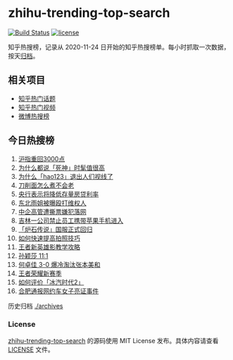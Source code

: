 # zhihu-trending-top-search

[![Build Status](https://github.com/justjavac/zhihu-trending-top-search/workflows/ci/badge.svg?branch=main)](https://github.com/justjavac/zhihu-trending-top-search/actions)
[![license](https://img.shields.io/github/license/justjavac/zhihu-trending-top-search)](https://github.com/justjavac/zhihu-trending-top-search/blob/main/LICENSE)

知乎热搜榜，记录从 2020-11-24 日开始的知乎热搜榜单。每小时抓取一次数据，按天[归档](./archives)。

## 相关项目

- [知乎热门话题](https://github.com/justjavac/zhihu-trending-hot-questions)
- [知乎热门视频](https://github.com/justjavac/zhihu-trending-hot-video)
- [微博热搜榜](https://github.com/justjavac/weibo-trending-hot-search)

## 今日热搜榜

<!-- BEGIN -->
<!-- 最后更新时间 Sun Sep 29 2024 18:08:49 GMT+0800 (China Standard Time) -->

1. [沪指重回3000点](https://www.zhihu.com/search?q=%E6%B2%AA%E6%8C%87%E9%87%8D%E5%9B%9E3000%E7%82%B9)
1. [为什么都说「死神」时髦值很高](https://www.zhihu.com/search?q=%E4%B8%BA%E4%BB%80%E4%B9%88%E9%83%BD%E8%AF%B4%E3%80%8C%E6%AD%BB%E7%A5%9E%E3%80%8D%E6%97%B6%E9%AB%A6%E5%80%BC%E5%BE%88%E9%AB%98)
1. [为什么「hao123」退出人们视线了](https://www.zhihu.com/search?q=%E4%B8%BA%E4%BB%80%E4%B9%88%E3%80%8Chao123%E3%80%8D%E9%80%80%E5%87%BA%E4%BA%BA%E4%BB%AC%E8%A7%86%E7%BA%BF%E4%BA%86)
1. [刀削面怎么煮不会老](https://www.zhihu.com/search?q=%E5%88%80%E5%89%8A%E9%9D%A2%E6%80%8E%E4%B9%88%E7%85%AE%E4%B8%8D%E4%BC%9A%E8%80%81)
1. [央行表示将降低存量房贷利率](https://www.zhihu.com/search?q=%E5%A4%AE%E8%A1%8C%E8%A1%A8%E7%A4%BA%E5%B0%86%E9%99%8D%E4%BD%8E%E5%AD%98%E9%87%8F%E6%88%BF%E8%B4%B7%E5%88%A9%E7%8E%87)
1. [东北雨姐被曝殴打维权人](https://www.zhihu.com/search?q=%E4%B8%9C%E5%8C%97%E9%9B%A8%E5%A7%90%E8%A2%AB%E6%9B%9D%E6%AE%B4%E6%89%93%E7%BB%B4%E6%9D%83%E4%BA%BA)
1. [中企高管遭撕票嫌犯落网](https://www.zhihu.com/search?q=%E4%B8%AD%E4%BC%81%E9%AB%98%E7%AE%A1%E9%81%AD%E6%92%95%E7%A5%A8%E5%AB%8C%E7%8A%AF%E8%90%BD%E7%BD%91)
1. [吉林一公司禁止员工携带苹果手机进入](https://www.zhihu.com/search?q=%E5%90%89%E6%9E%97%E4%B8%80%E5%85%AC%E5%8F%B8%E7%A6%81%E6%AD%A2%E5%91%98%E5%B7%A5%E6%90%BA%E5%B8%A6%E8%8B%B9%E6%9E%9C%E6%89%8B%E6%9C%BA%E8%BF%9B%E5%85%A5)
1. [「炉石传说」国服正式回归](https://www.zhihu.com/search?q=%E3%80%8C%E7%82%89%E7%9F%B3%E4%BC%A0%E8%AF%B4%E3%80%8D%E5%9B%BD%E6%9C%8D%E6%AD%A3%E5%BC%8F%E5%9B%9E%E5%BD%92)
1. [如何快速提高拍照技巧](https://www.zhihu.com/search?q=%E5%A6%82%E4%BD%95%E5%BF%AB%E9%80%9F%E6%8F%90%E9%AB%98%E6%8B%8D%E7%85%A7%E6%8A%80%E5%B7%A7)
1. [王者新英雄影教学攻略](https://www.zhihu.com/search?q=%E7%8E%8B%E8%80%85%E6%96%B0%E8%8B%B1%E9%9B%84%E5%BD%B1%E6%95%99%E5%AD%A6%E6%94%BB%E7%95%A5)
1. [孙颖莎 11:1](https://www.zhihu.com/search?q=%E5%AD%99%E9%A2%96%E8%8E%8E%2011%3A1)
1. [何卓佳 3-0 爆冷淘汰张本美和](https://www.zhihu.com/search?q=%E4%BD%95%E5%8D%93%E4%BD%B3%203-0%20%E7%88%86%E5%86%B7%E6%B7%98%E6%B1%B0%E5%BC%A0%E6%9C%AC%E7%BE%8E%E5%92%8C)
1. [王者荣耀新赛季](https://www.zhihu.com/search?q=%E7%8E%8B%E8%80%85%E8%8D%A3%E8%80%80%E6%96%B0%E8%B5%9B%E5%AD%A3)
1. [如何评价「冰汽时代2」](https://www.zhihu.com/search?q=%E5%A6%82%E4%BD%95%E8%AF%84%E4%BB%B7%E3%80%8C%E5%86%B0%E6%B1%BD%E6%97%B6%E4%BB%A32%E3%80%8D)
1. [合肥通报网约车女子亮证事件](https://www.zhihu.com/search?q=%E5%90%88%E8%82%A5%E9%80%9A%E6%8A%A5%E7%BD%91%E7%BA%A6%E8%BD%A6%E5%A5%B3%E5%AD%90%E4%BA%AE%E8%AF%81%E4%BA%8B%E4%BB%B6)

<!-- END -->

历史归档 [./archives](./archives)

### License

[zhihu-trending-top-search](https://github.com/justjavac/zhihu-trending-top-search) 的源码使用 MIT License
发布。具体内容请查看 [LICENSE](./LICENSE) 文件。
